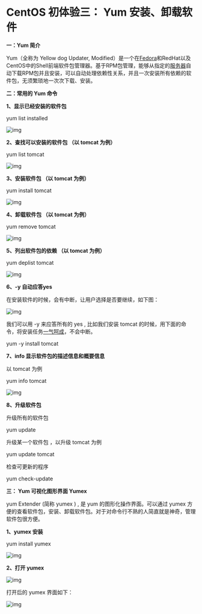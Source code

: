 # CentOS 初体验三： Yum 安装、卸载软件

**一：Yum 简介**

Yum（全称为 Yellow dog Updater, Modified）是一个在[Fedora](https://www.baidu.com/s?wd=Fedora&tn=24004469_oem_dg&rsv_dl=gh_pl_sl_csd)和RedHat以及CentOS中的Shell前端软件包管理器。基于RPM包管理，能够从指定的[服务器](https://www.baidu.com/s?wd=服务器&tn=24004469_oem_dg&rsv_dl=gh_pl_sl_csd)自动下载RPM包并且安装，可以自动处理依赖性关系，并且一次安装所有依赖的软件包，无须繁琐地一次次下载、安装。

**二：常用的 Yum 命令**

**1、显示已经安装的软件包**

yum list installed

![img](centos-yum.assets/05edb9b1bff642b2987cd4a2d0146927.png)

**2、查找可以安装的软件包 （以 tomcat 为例）**

yum list tomcat

![img](CentOS初体验三：Yum安装、卸载软件.assets/e5e2f3e8986548e4bdbbbcf8d3bf301e.png)

**3、安装软件包 （以 tomcat 为例）**

yum install tomcat

![img](CentOS初体验三：Yum安装、卸载软件.assets/0d8f69380d7c47b4ab8043b04a5fe0d8.png)

**4、卸载软件包 （以 tomcat 为例）**

yum remove tomcat

![img](CentOS初体验三：Yum安装、卸载软件.assets/2a99578d64d943ada046f49700a13b1b.png)

**5、列出软件包的依赖 （以 tomcat 为例）**

yum deplist tomcat

![img](CentOS初体验三：Yum安装、卸载软件.assets/fdac41e064bc4b6bad9682379ed9e24e.png)

**6、-y 自动应答yes**

在安装软件的时候，会有中断，让用户选择是否要继续，如下图：

![img](CentOS初体验三：Yum安装、卸载软件.assets/892500f95775403e91a91df97a64a90b.png)

我们可以用 -y 来应答所有的 yes , 比如我们安装 tomcat 的时候，用下面的命令，将安装任务[一气呵成](https://www.baidu.com/s?wd=一气呵成&tn=24004469_oem_dg&rsv_dl=gh_pl_sl_csd)，不会中断。

yum -y install tomcat

**7、info 显示软件包的描述信息和概要信息**

以 tomcat 为例

yum info tomcat

![img](CentOS初体验三：Yum安装、卸载软件.assets/15a6886960af4671ae9ed5314d8e8f56.png)

**8、升级软件包**

升级所有的软件包

yum update

升级某一个软件包 ，以升级 tomcat 为例

yum update tomcat

检查可更新的程序

yum check-update

**三： Yum 可视化图形界面 Yumex**

yum Extender (简称 yumex ) , 是 yum 的图形化操作界面。可以通过 yumex 方便的查看软件包，安装、卸载软件包。对于对命令行不熟的人简直就是神奇，管理软件包很方便。

**1、yumex 安装**

yum install yumex

![img](CentOS初体验三：Yum安装、卸载软件.assets/a951d869703c48809857f6af24c94a50.png)

**2、打开 yumex**

![img](CentOS初体验三：Yum安装、卸载软件.assets/457628a62d5d4ddf9016d55e5308a221.png)

打开后的 yumex 界面如下：

![img](CentOS初体验三：Yum安装、卸载软件.assets/008c7800fde7459c8dbd15f88104a73c.png)